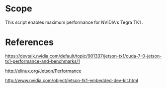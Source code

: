 #  Scope
This script enables maximum performance for NVIDIA's Tegra TK1 .

# References

https://devtalk.nvidia.com/default/topic/901337/jetson-tx1/cuda-7-0-jetson-tx1-performance-and-benchmarks/1

http://elinux.org/Jetson/Performance

http://www.nvidia.com/object/jetson-tk1-embedded-dev-kit.html

